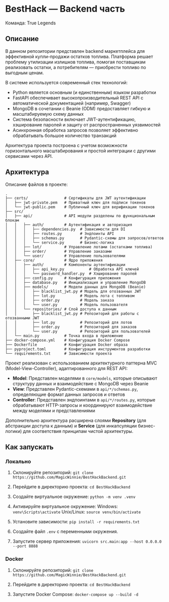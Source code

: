 # BestHack — Backend часть

Команда: True Legends

## Описание

В данном репозитории представлен backend маркетплейса для эффективной купли-продажи остатков топлива. Платформа решает проблему утилизации излишков топлива, помогая поставщикам реализовать остатки, а потребителям — приобрести топливо по выгодным ценам.

В системе используется современный стек технологий:

- Python является основным (и единственным) языком разработки
- FastAPI обеспечивает высокопроизводительный REST API с автоматической документацией (например, Swagger)
- MongoDB в сочетании с Beanie (ODM) предоставляет гибкую и масштабируемую схему данных
- Система безопасности включает JWT-аутентификацию, хэширование паролей и защиту от распространенных уязвимостей
- Асинхронная обработка запросов позволяет эффективно обрабатывать большое количество транзакций

Архитектура проекта построена с учетом возможности горизонтального масштабирования и простой интеграции с другими сервисами через API.

## Архитектура

Описание файлов в проекте:

```tree
.
├── certs/                # Сертификаты для JWT аутентификации
│   ├── jwt-private.pem   # Приватный ключ для подписи токенов
│   └── jwt-public.pem    # Публичный ключ для верификации токенов
├── src/
│   ├── api/              # API модули разделены по функциональным блокам
│   │   ├── auth/         # Аутентификация и авторизация
│   │   │   ├── dependencies.py  # Зависимости для DI
│   │   │   ├── routes.py        # Эндпоинты API
│   │   │   ├── schemas.py       # Pydantic-схемы для запросов/ответов
│   │   │   └── service.py       # Бизнес-логика
│   │   ├── lot/          # Управление лотами (остатками топлива)
│   │   ├── order/        # Управление заказами
│   │   └── user/         # Управление пользователями
│   ├── core/             # Ядро приложения
│   │   ├── auth/         # Компоненты аутентификации
│   │   │   ├── api_key.py           # Обработка API ключей
│   │   │   └── password_handler.py  # Хэширование паролей
│   │   ├── config.py     # Конфигурация приложения
│   │   ├── database.py   # Инициализация и управление MongoDB
│   │   ├── models/       # Модели данных для MongoDB (Beanie)
│   │   │   ├── blacklist_jwt.py # Модель для отозванных JWT
│   │   │   ├── lot.py           # Модель лота с топливом
│   │   │   ├── order.py         # Модель заказа
│   │   │   └── user.py          # Модель пользователя
│   │   └── repositories/ # Слой доступа к данным
│   │       ├── blacklist_jwt.py # Репозиторий для работы с отозванными JWT
│   │       ├── lot.py           # Репозиторий для лотов
│   │       ├── order.py         # Репозиторий для заказов
│   │       └── user.py          # Репозиторий для пользователей
│   └── main.py           # Точка входа в приложение
├── docker-compose.yml    # Конфигурация Docker Compose
├── Dockerfile            # Конфигурация Docker образа
├── pyproject.toml        # Конфигурация инструментов разработки
└── requirements.txt      # Зависимости проекта
```

Проект реализован с использованием архитектурного паттерна MVC (Model-View-Controller), адаптированного для REST API:

- **Model**: Представлен моделями в `core/models`, которые описывают структуру данных и взаимодействие с MongoDB через Beanie
- **View**: Представлен Pydantic-схемами в `api/*/schemas.py`, определяющие формат данных запросов и ответов
- **Controller**: Представлен эндпоинтами в `api/*/routes.py`, которые обрабатывают HTTP-запросы и координируют взаимодействие между моделями и представлениями

Дополнительно архитектура расширена слоями **Repository** (для абстракции доступа к данным) и **Service** (для инкапсуляции бизнес-логики) для соответствия принципам чистой архитектуры.

## Как запускать

### Локально

1. Склонируйте репозиторий:
   `git clone https://github.com/MagicWinnie/BestHackBackend.git`

2. Перейдите в директорию проекта:
   `cd BestHackBackend`

3. Создайте виртуальное окружение:
   `python -m venv .venv`

4. Активируйте виртуальное окружение:
   Windows: `venv\Scripts\activate`
   Unix/Linux: `source venv/bin/activate`

5. Установите зависимости:
   `pip install -r requirements.txt`

6. Создайте файл `.env` с переменными окружения.

7. Запустите сервер приложения:
   `uvicorn src.main:app --host 0.0.0.0 --port 8888`

### Docker

1. Склонируйте репозиторий:
   `git clone https://github.com/MagicWinnie/BestHackBackend.git`

2. Перейдите в директорию проекта:
   `cd BestHackBackend`

3. Запустите Docker Compose:
   `docker-compose up --build -d`
